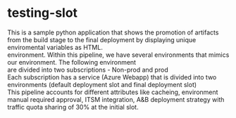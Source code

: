 # testing-slot
This is a sample python application that shows the promotion of artifacts from the build stage to the final deployment by displaying unique enviromental variables as HTML.<br>
environment. Within this pipeline, we have several environments that mimics our environment. The following environment<br>
are divided into two subscriptions - Non-prod and prod <br>
Each subscription has a service (Azure Webapp) that is divided into two environments (default deployment slot and final deployment slot)<br>
This pipeline accounts for different attributes like cacheing, environment manual required approval, ITSM integration, A&B deployment strategy with traffic quota sharing of 30% at the initial slot.

